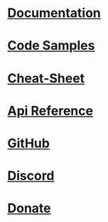 # [Documentation](wiki/)
# [Code Samples](wiki/Code-Samples.md)
# [Cheat-Sheet](cheat-sheet/)
# [Api Reference](api/)
# [GitHub](https://github.com/dj-nitehawk/MongoDB.Entities)
# [Discord](https://discord.com/invite/CM5mw2G)
# [Donate](https://www.paypal.com/cgi-bin/webscr?cmd=_s-xclick&hosted_button_id=9LM2APQXVA9VE)
